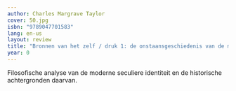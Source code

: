 ```yaml
---
author: Charles Margrave Taylor
cover: 50.jpg
isbn: "9789047701583"
lang: en-us
layout: review
title: "Bronnen van het zelf / druk 1: de onstaansgeschiedenis van de moderne identiteit"
year: 0
---
```


Filosofische analyse van de moderne seculiere identiteit en de historische achtergronden daarvan.
